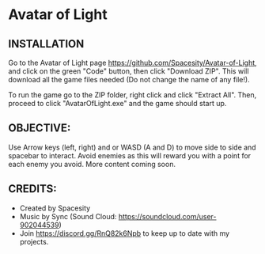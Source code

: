 # Avatar of Light

## INSTALLATION

Go to the Avatar of Light page https://github.com/Spacesity/Avatar-of-Light, and click on the green "Code" button, then click "Download ZIP". This will download all the game files needed (Do not change the name of any file!).

To run the game go to the ZIP folder, right click and click "Extract All". Then, proceed to click "AvatarOfLight.exe" and the game should start up.

## OBJECTIVE:

Use Arrow keys (left, right) and or WASD (A and D) to move side to side and spacebar to interact. Avoid enemies as this will reward you with a point for each enemy you avoid. More content coming soon. 

## CREDITS:
- Created by Spacesity 
- Music by Sync (Sound Cloud: https://soundcloud.com/user-902044539) 
- Join https://discord.gg/RnQ82k6Npb to keep up to date with my projects. 


